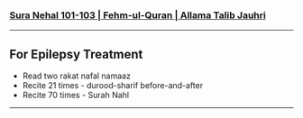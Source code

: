 ### [Sura Nehal 101-103 | Fehm-ul-Quran | Allama Talib Jauhri](https://www.youtube.com/watch?v=BU2QVXB5qBo)

***

## For Epilepsy Treatment
* Read two rakat nafal namaaz
* Recite 21 times - durood-sharif before-and-after
* Recite 70 times - Surah Nahl 

***
